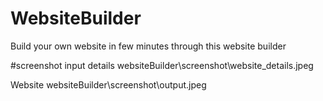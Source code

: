 # WebsiteBuilder
Build your own website in few minutes through this website builder

#screenshot
input details
websiteBuilder\screenshot\website_details.jpeg

Website
websiteBuilder\screenshot\output.jpeg